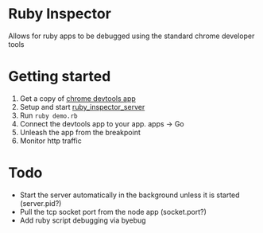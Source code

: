 # Ruby Inspector

Allows for ruby apps to be debugged using the standard chrome developer tools

# Getting started

1. Get a copy of [chrome devtools app](https://github.com/auchenberg/chrome-devtools-app)
2. Setup and start [ruby_inspector_server](https://github.com/gingermusketeer/ruby_inspector_server)
3. Run `ruby demo.rb`
4. Connect the devtools app to your app. apps -> Go
5. Unleash the app from the breakpoint
6. Monitor http traffic


# Todo
- Start the server automatically in the background unless it is started (server.pid?)
- Pull the tcp socket port from the node app (socket.port?)
- Add ruby script debugging via byebug

